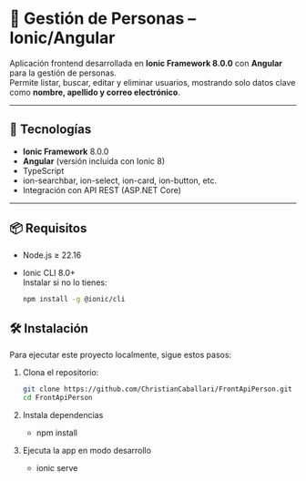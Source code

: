 # 📱 Gestión de Personas – Ionic/Angular

Aplicación frontend desarrollada en **Ionic Framework 8.0.0** con **Angular** para la gestión de personas.  
Permite listar, buscar, editar y eliminar usuarios, mostrando solo datos clave como **nombre, apellido y correo electrónico**.

---

## 🚀 Tecnologías

- **Ionic Framework** 8.0.0
- **Angular** (versión incluida con Ionic 8)
- TypeScript
- ion-searchbar, ion-select, ion-card, ion-button, etc.
- Integración con API REST (ASP.NET Core)

---

## 📦 Requisitos

- Node.js ≥ 22.16
- Ionic CLI 8.0+  
  Instalar si no lo tienes:

  ```bash
  npm install -g @ionic/cli
## 🛠️ Instalación

Para ejecutar este proyecto localmente, sigue estos pasos:

1. Clona el repositorio:

   ```bash
   git clone https://github.com/ChristianCaballari/FrontApiPerson.git
   cd FrontApiPerson

2. Instala dependencias
   - npm install
3. Ejecuta la app en modo desarrollo
   - ionic serve
